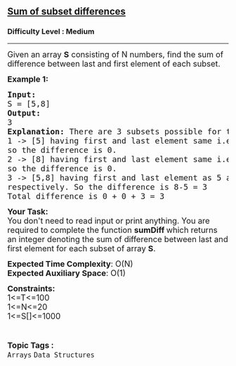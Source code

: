 <h2><a href="https://www.geeksforgeeks.org/problems/sum-of-subset-differences/1?page=1&category=Arrays&difficulty=Medium&sortBy=difficulty">Sum of subset differences</a></h2><h3>Difficulty Level : Medium</h3><hr><div class="problems_problem_content__Xm_eO"><p><span style="font-size: 18px;">Given an array <strong>S</strong> consisting of N&nbsp;numbers, find the sum of difference between last and first element of each subset.</span></p>
<p><span style="font-size: 18px;"><strong>Example 1:</strong></span></p>
<pre><span style="font-size: 18px;"><strong>Input:
</strong>S = [5,8]
<strong>Output: 
</strong>3<strong>
Explanation: </strong>There are 3 subsets possible for the given array S.
1 -&gt; [5] having first and last element same i.e. 5
so the difference is 0.
2 -&gt; [8] having first and last element same i.e. 8
so the difference is 0.
3 -&gt; [5,8] having first and last element as 5 and 8
respectively. So the difference is 8-5 = 3
Total difference is 0 + 0 + 3 = 3
</span></pre>
<p><span style="font-size: 18px;"><strong>Your Task:</strong><br>You don't need to read input or print anything.&nbsp;You are required to complete the function&nbsp;<strong>sumDiff </strong>which returns an integer denoting the sum of difference between last and first element for each subset of array <strong>S</strong>.</span></p>
<p><span style="font-size: 18px;"><strong>Expected Time Complexity</strong>: O(N)<br><strong>Expected Auxiliary Space</strong>: O(1)</span></p>
<p><span style="font-size: 18px;"><strong>Constraints:</strong><br>1&lt;=T&lt;=100<br>1&lt;=N&lt;=20<br>1&lt;=S[]&lt;=1000</span></p></div><br><p><span style=font-size:18px><strong>Topic Tags : </strong><br><code>Arrays</code>&nbsp;<code>Data Structures</code>&nbsp;